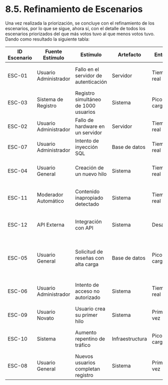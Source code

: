 # 8.5. Refinamiento de Escenarios

Una vez realizada la priorización, se concluye con el refinamiento de los escenarios, por lo que se sigue, ahora sí, con el detalle de todos los escenarios priorizados del que más votos tuvo al que menos votos tuvo. Dando como resultado la siguiente tabla:

| ID Escenario | Fuente Estímulo        | Estímulo                               | Artefacto    | Entorno    | Respuesta              | Medida de Respuesta             | Comentario                                                                 |
|--------------|------------------------|---------------------------------------|--------------|------------|------------------------|---------------------------------|-----------------------------------------------------------------------------|
| ESC-01       | Usuario Administrador  | Fallo en el servidor de autenticación | Servidor     | Tiempo real| Redirección a respaldo | Acceso garantizado sin interrupciones | Evita interrupciones en operaciones críticas.                               |
| ESC-03       | Sistema de Registro    | Registro simultáneo de 1000 usuarios  | Sistema      | Pico de carga| Procesamiento fluido   | Sin retrasos significativos           | Escenario crítico para eventos promocionales.                              |
| ESC-02       | Usuario Administrador  | Fallo de hardware en un servidor      | Servidor     | Tiempo real| Cambio automático      | Recuperación sin pérdida de datos      | Asegura continuidad operativa.                                             |
| ESC-07       | Usuario Administrador  | Intento de inyección SQL              | Base de datos| Tiempo real| Bloqueo automático     | Sin afectación al sistema               | Evita vulnerabilidades críticas.                                           |
| ESC-04       | Usuario General        | Creación de un nuevo hilo             | Sistema      | Tiempo real| Respuesta rápida       | Tiempo < 2 segundos                   | Mejora experiencia de usuarios activos en el foro.                         |
| ESC-11       | Moderador Automático   | Contenido inapropiado detectado       | Sistema      | Tiempo real| Bloqueo en 2 segundos  | Sin publicación inapropiada             | Mejora la eficiencia de moderación automática.                             |
| ESC-12       | API Externa            | Integración con API                   | Sistema      | Desarrollo | Integración exitosa    | Tiempo < 2 semanas                     | Extiende funcionalidad hacia servicios externos.                           |
| ESC-05       | Usuario General        | Solicitud de reseñas con alta carga   | Base de datos| Pico de carga| Carga fluida           | Tiempo < 1.5 segundos                  | Escenario relevante para interacción con grandes volúmenes de datos.       |
| ESC-06       | Usuario Administrador  | Intento de acceso no autorizado       | Sistema      | Tiempo real| Bloqueo y registro     | Intentos registrados sin afectar rendimiento | Fortalece la seguridad del sistema.                                       |
| ESC-09       | Usuario Novato         | Usuario crea su primer hilo           | Sistema      | Primera vez| Sin errores            | 90% completa sin ayuda                  | Facilita la interacción inicial.                                           |
| ESC-10       | Sistema                | Aumento repentino de tráfico          | Infraestructura| Pico de carga| Escalabilidad efectiva| Tiempo respuesta < 50% del normal    | Garantiza estabilidad en picos de tráfico.                                 |
| ESC-08       | Usuario General        | Nuevos usuarios completan registro    | Sistema      | Primera vez| Onboarding sencillo    | 90% logra completar en primer intento   | Mejora la experiencia para nuevos usuarios.                                |
